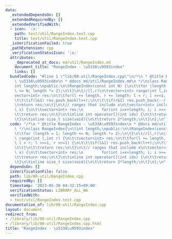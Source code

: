 ```yaml
---
data:
  _extendedDependsOn: []
  _extendedRequiredBy: []
  _extendedVerifiedWith:
  - icon: ':x:'
    path: test/util/RangeIndex.test.cpp
    title: test/util/RangeIndex.test.cpp
  _isVerificationFailed: true
  _pathExtension: cpp
  _verificationStatusIcon: ':x:'
  attributes:
    _deprecated_at_docs: md/util/RangeIndex.md
    document_title: "RangeIndex - \u533A\u9593index"
    links: []
  bundledCode: "#line 1 \"lib/00-util/RangeIndex.cpp\"\n/*\n * @title RangeIndex -\
    \ \u533A\u9593index\n * @docs md/util/RangeIndex.md\n */\nclass RangeIndex{\n\t\
    int length;\npublic:\n\tRangeIndex(const int N) {\n\t\tfor (length = 1; length\
    \ <= N; length *= 2);\n\t}\n\t//[l,r)\n\tvector<int> range(int l,int r) {\n\t\t\
    vector<int> res;\n\t\tfor(l += length, r += length; l < r; l >>=1, r >>=1) {\n\
    \t\t\tif(l&1) res.push_back(l++);\n\t\t\tif(r&1) res.push_back(--r);\n\t\t}\n\t\
    \treturn res;\n\t}\n\t// ranges that include x\n\tvector<int> include_range(int\
    \ x) {\n\t\tvector<int> res;\n        for(int i=x+length; i; i >>= 1) res.push_back(i);\n\
    \t\treturn res;\n\t}\n\tinline int operator[](int idx) {\n\t\treturn idx+length;\n\
    \t}\n\tinline size_t size(void){\n\t\treturn 2*length;\n\t}\n};\n"
  code: "/*\n * @title RangeIndex - \u533A\u9593index\n * @docs md/util/RangeIndex.md\n\
    \ */\nclass RangeIndex{\n\tint length;\npublic:\n\tRangeIndex(const int N) {\n\
    \t\tfor (length = 1; length <= N; length *= 2);\n\t}\n\t//[l,r)\n\tvector<int>\
    \ range(int l,int r) {\n\t\tvector<int> res;\n\t\tfor(l += length, r += length;\
    \ l < r; l >>=1, r >>=1) {\n\t\t\tif(l&1) res.push_back(l++);\n\t\t\tif(r&1) res.push_back(--r);\n\
    \t\t}\n\t\treturn res;\n\t}\n\t// ranges that include x\n\tvector<int> include_range(int\
    \ x) {\n\t\tvector<int> res;\n        for(int i=x+length; i; i >>= 1) res.push_back(i);\n\
    \t\treturn res;\n\t}\n\tinline int operator[](int idx) {\n\t\treturn idx+length;\n\
    \t}\n\tinline size_t size(void){\n\t\treturn 2*length;\n\t}\n};\n"
  dependsOn: []
  isVerificationFile: false
  path: lib/00-util/RangeIndex.cpp
  requiredBy: []
  timestamp: '2023-05-30 04:32:15+09:00'
  verificationStatus: LIBRARY_ALL_WA
  verifiedWith:
  - test/util/RangeIndex.test.cpp
documentation_of: lib/00-util/RangeIndex.cpp
layout: document
redirect_from:
- /library/lib/00-util/RangeIndex.cpp
- /library/lib/00-util/RangeIndex.cpp.html
title: "RangeIndex - \u533A\u9593index"
---
```


